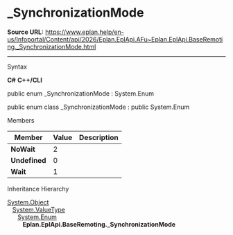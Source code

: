 # _SynchronizationMode

**Source URL:** https://www.eplan.help/en-us/Infoportal/Content/api/2026/Eplan.EplApi.AFu~Eplan.EplApi.BaseRemoting._SynchronizationMode.html

---

Syntax

**C#**
**C++/CLI**


public enum _SynchronizationMode : System.Enum

public enum class _SynchronizationMode : public System.Enum


Members

| Member | Value | Description |
| --- | --- | --- |
| **NoWait** | 2 |  |
| **Undefined** | 0 |  |
| **Wait** | 1 |  |

Inheritance Hierarchy

[System.Object](#)  
   [System.ValueType](#)  
      [System.Enum](#)  
         **Eplan.EplApi.BaseRemoting.\_SynchronizationMode**
